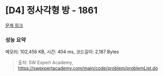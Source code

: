 # [D4] 정사각형 방 - 1861 

[문제 링크](https://swexpertacademy.com/main/code/problem/problemDetail.do?contestProbId=AV5LtJYKDzsDFAXc) 

### 성능 요약

메모리: 102,456 KB, 시간: 404 ms, 코드길이: 2,187 Bytes



> 출처: SW Expert Academy, https://swexpertacademy.com/main/code/problem/problemList.do